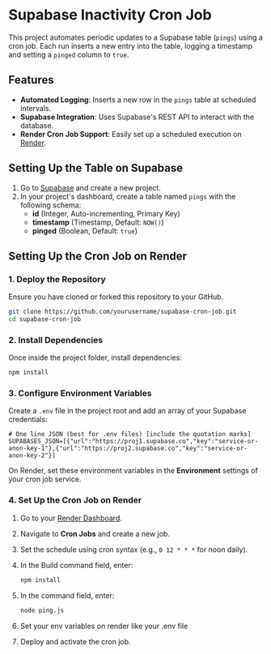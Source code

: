 # Supabase Inactivity Cron Job

This project automates periodic updates to a Supabase table (`pings`) using a cron job. Each run inserts a new entry into the table, logging a timestamp and setting a `pinged` column to `true`.

## Features

- **Automated Logging**: Inserts a new row in the `pings` table at scheduled intervals.
- **Supabase Integration**: Uses Supabase's REST API to interact with the database.
- **Render Cron Job Support**: Easily set up a scheduled execution on [Render](https://render.com/).

## Setting Up the Table on Supabase

1. Go to [Supabase](https://supabase.com/) and create a new project.
2. In your project's dashboard, create a table named `pings` with the following schema:
   - **id** (Integer, Auto-incrementing, Primary Key)
   - **timestamp** (Timestamp, Default: `NOW()`)
   - **pinged** (Boolean, Default: `true`)

## Setting Up the Cron Job on Render

### 1. **Deploy the Repository**

Ensure you have cloned or forked this repository to your GitHub.

```bash
git clone https://github.com/yourusername/supabase-cron-job.git
cd supabase-cron-job
```

### 2. **Install Dependencies**

Once inside the project folder, install dependencies:

```bash
npm install
```

### 3. **Configure Environment Variables**

Create a `.env` file in the project root and add an array of your Supabase credentials:

```env
# One line JSON (best for .env files) [include the quotation marks]
SUPABASES_JSON=[{"url":"https://proj1.supabase.co","key":"service-or-anon-key-1"},{"url":"https://proj2.supabase.co","key":"service-or-anon-key-2"}]

```

On Render, set these environment variables in the **Environment** settings of your cron job service.

### 4. **Set Up the Cron Job on Render**

1. Go to your [Render Dashboard](https://dashboard.render.com/).

2. Navigate to **Cron Jobs** and create a new job.

3. Set the schedule using cron syntax (e.g., `0 12 * * *` for noon daily).

4. In the Build command field, enter:

   ```bash
   npm install
   ```

5. In the command field, enter:

   ```bash
   node ping.js
   ```

6. Set your env variables on render like your .env file

7. Deploy and activate the cron job.

##

